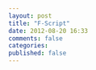 ```yaml
---
layout: post
title: "F-Script"
date: 2012-08-20 16:33
comments: false
categories: 
published: false
---
```

